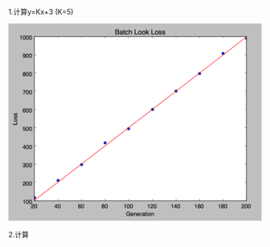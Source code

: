1.计算y=Kx+3 (K=5)

![image](https://github.com/zhangkun456/MachineLearning/blob/master/res/line111.png?raw=true)

2.计算